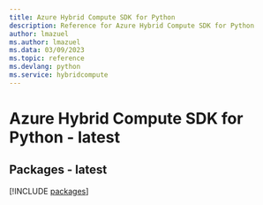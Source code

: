 ```yaml
---
title: Azure Hybrid Compute SDK for Python
description: Reference for Azure Hybrid Compute SDK for Python
author: lmazuel
ms.author: lmazuel
ms.data: 03/09/2023
ms.topic: reference
ms.devlang: python
ms.service: hybridcompute
---
```

# Azure Hybrid Compute SDK for Python - latest
## Packages - latest
[!INCLUDE [packages](hybrid-compute-index.md)]
